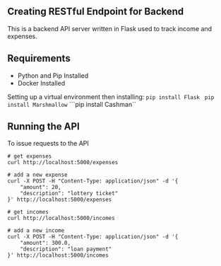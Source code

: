 ## Creating RESTful Endpoint for Backend
This is a  backend API server written in Flask used to track income and expenses.

## Requirements
- Python and Pip Installed
- Docker Installed

Setting up a virtual environment then installing: 
``` pip install Flask ```
``` pip install Marshmallow```
```pip install Cashman``

## Running the API
To issue requests to the API
```
# get expenses
curl http://localhost:5000/expenses

# add a new expense
curl -X POST -H "Content-Type: application/json" -d '{
    "amount": 20,
    "description": "lottery ticket"
}' http://localhost:5000/expenses

# get incomes
curl http://localhost:5000/incomes

# add a new income
curl -X POST -H "Content-Type: application/json" -d '{
    "amount": 300.0,
    "description": "loan payment"
}' http://localhost:5000/incomes
```
